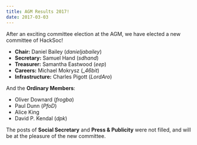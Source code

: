 ```yaml
---
title: AGM Results 2017!
date: 2017-03-03
---
```


After an exciting committee election at the AGM, we have elected a new committee of HackSoc!

- **Chair:** Daniel Bailey (*danieljabailey*)
- **Secretary:** Samuel Hand (*sdhand*)
- **Treasurer:** Samantha Eastwood (*eep*)
- **Careers:** Michael Mokrysz (*\_46bit*)
- **Infrastructure:** Charles Pigott (*LordAro*)

And the **Ordinary Members**:

- Oliver Downard (*frogba*)
- Paul Dunn (*PfoD*)
- Alice King
- David P. Kendal (*dpk*)

The posts of **Social Secretary** and **Press & Publicity** were not filled, and will be at the pleasure of the new committee.
